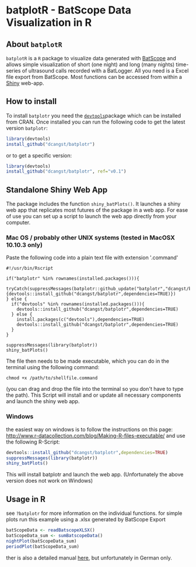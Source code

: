 # batplotR - BatScope Data Visualization in R

## About `batplotR`

`batplotR` is a `R` package to visualize data generated with [BatScope](http://www.wsl.ch/dienstleistungen/produkte/software/batscope/index_DE) and allows simple visualization of short (one night) and long (many nights) time-series of ultrasound calls recorded with a BatLogger. All you need is a Excel file export from BatScope. Most functions can be accessed from within a [Shiny](http://shiny.rstudio.com) web-app.

## How to install

To install `batplotr` you need the [`devtools`](https://github.com/hadley/devtools)package which can be installed from CRAN. Once installed you can run the following code to get the latest version `batplotr`:

```r
library(devtools)
install_github("dcangst/batplotr")
```

or to get a specific version:

```r
library(devtools)
install_github("dcangst/batplotr", ref="v0.1")
```

## Standalone Shiny Web App

The package includes the function `shiny_batPlots()`. It launches a shiny web app that replicates most futures of the package in a web app. For ease of use you can set up a script to launch the web app directly from your computer.

### Mac OS / probably other UNIX systems (tested in MacOSX 10.10.3 only)
Paste the following code into a plain text file with extension '.command'
```
#!/usr/bin/Rscript

if("batplotr" %in% rownames(installed.packages())){
  tryCatch(suppressMessages(batplotr::github_update("batplotr","dcangst/batplotr")),error=function(Cond){devtools::install_github("dcangst/batplotr",dependencies=TRUE)})
} else {
  if("devtools" %in% rownames(installed.packages())){
    devtools::install_github("dcangst/batplotr",dependencies=TRUE)
  } else {
    install.packages(c("devtools"),dependencies=TRUE)
    devtools::install_github("dcangst/batplotr",dependencies=TRUE)
  }
}

suppressMessages(library(batplotr))
shiny_batPlots()
```
The file then needs to be made executable, which you can do in the terminal using the following command:
```
chmod +x /path/to/shellfile.command
```
(you can drag and drop the file into the terminal so you don't have to type the path).
This Script will install and or update all necessary components and launch the shiny web app.

### Windows 
the easiest way on windows is to follow the instructions on this page:
http://www.r-datacollection.com/blog/Making-R-files-executable/
and use the following R-Script:

```r
devtools::install_github("dcangst/batplotr",dependencies=TRUE)
suppressMessages(library(batplotr))
shiny_batPlots()
```

This will install batplotr and launch the web app. (Unfortunately the above version does not work on Windows)

## Usage in R

see `?batplotr` for more information on the individual functions. for simple plots run this example using a .xlsx generated by BatScope Export

```r
batScopeData <- readBatscopeXLSX()
batScopeData_sum <- sumBatscopeData()
nightPlot(batScopeData_sum)
periodPlot(batScopeData_sum)
```

ther is also a detailed manual [here](http://dcangst.github.io/batplotr/batplotr_anleitung.html), but unfortunately in German only.



